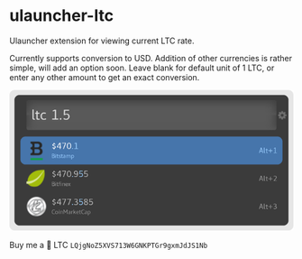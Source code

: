 # ulauncher-ltc
Ulauncher extension for viewing current LTC rate.

Currently supports conversion to USD. Addition of other currencies is rather simple, will add an option soon. Leave blank for default unit of 1 LTC, or enter any other amount to get an exact conversion.

![ulauncher-ltc extension screenshot](screenshot.png)

Buy me a 🍺 LTC `LQjgNoZ5XVS713W6GNKPTGr9gxmJdJS1Nb`